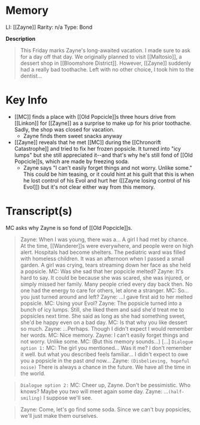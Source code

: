 # Memory
LI: [[Zayne]]
Rarity: n/a
Type: Bond

**Description**
> This Friday marks Zayne's long-awaited vacation. I made sure to ask for a day off that day. We originally planned to visit [[Maltosio]], a dessert shop in [[Bloomshore District]]. However, [[Zayne]] suddenly had a really bad toothache. Left with no other choice, I took him to the dentist...

# Key Info

* [[MC]] finds a place with [[Old Popcicle]]s three hours drive from [[Linkon]] for [[Zayne]] as a surprise to make up for his prior toothache. Sadly, the shop was closed for vacation.
	* Zayne finds them sweet snacks anyway
* [[Zayne]] reveals that he met [[MC]] during the [[Chronorift Catastrophe]] and tried to fix her frozen popsicle. It turned into "icy lumps" but she still appreciated it--and that's why he's still fond of [[Old Popcicle]]s, which are made by freezing soda.
	* Zayne says "I can't easily forget things and not worry. Unlike some." This could be him teasing, or it could hint at his guilt that this is when he lost control of his Evol and hurt her ([[Zayne losing control of his Evol]]) but it's not clear either way from this memory.


# Transcript(s)
MC asks why Zayne is so fond of [[Old Popcicle]]s.
> Zayne: When I was young, there was a... A girl I had met by chance. At the time, [[Wanderer]]s were everywhere, and people were on high alert. Hospitals had become shelters. The pediatric ward was filled with homeless children. It was an afternoon when I passed a small garden. A girl was crying, tears streaming down her face as she held a popsicle.
> MC: Was she sad that her popcicle melted?
> Zayne: It's hard to say. It could be because she was scared, she was injured, or simply missed her family. Many people cried every day back then. No one had the energy to care for others, let alone a stranger.
> MC: So... you just turned around and left?
> Zayne: ...I gave first aid to her melted popsicle.
> MC: Using your Evol?
> Zayne: The popsicle turned into a bunch of icy lumps. Still, she liked them and said she'd treat me to popsicles next time. She said as long as she had something sweet, she'd be happy even on a bad day.
> MC: Is that why you like dessert so much.
> Zayne: ...Perhaps. Though I didn't expect I would remember her words.
> MC: Nice memory.
> Zayne: I can't easily forget things and not worry. Unlike some.
> MC: (But this memory sounds...)
> \[...]
> `Dialogue option 1:`
> MC: The girl you mentioned... Was it me? I don't remember it well. but what you described feels familiar... I didn't expect to owe you a popsicle in the past *and* now...
> Zayne: `(Disbelieving, hopeful noise)` There is always a chance in the future. We have all the time in the world. 

> `Dialogue option 2:`
> MC: Cheer up, Zayne. Don't be pessimistic. Who knows? Maybe you two will meet again some day.
> Zayne: ...`(half-smiling)` I suppose we'll see.

> Zayne: Come, let's go find some soda. Since we can't buy popsicles, we'll just make them ourselves. 